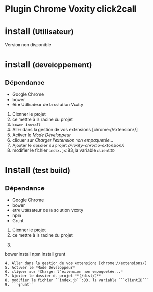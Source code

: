 # Plugin Chrome Voxity click2call

# install <small>(Utilisateur)</small>
Version non disponible
<!-- 1. Aller dans le [Chrome Web Store](https://chrome.google.com/webstore/detail/voxity-click-to-call/dclmglagehopkegbnobbpkdcbdoiijcg)
2. *(si le plugin ne s'affiche pas)* rechercher **Voxity Click-to-call**
3. Cliquer sur **Ajouter à Chrome** -->

# install <small>(developpement)</small>

## Dépendance 
* Google Chrome
* bower 
* être Utilisateur de la solution Voxity

1. Clonner le projet 
2. ce mettre à la racine du projet
3. ```bower install```
4. Aller dans la gestion de vos extensions [chrome://extensions/]
5. Activer le *Mode Développeur*
6. cliquer sur *Charger l'extension non empaquetée...*
7. Ajouter le dossier du projet *(/voxity-chrome-extension/)*
8. modifier le fichier ``index.js``:83, la variable ```clientID```


# Install <small>(test build)</small>
## Dépendance 

* Google Chrome
* bower 
* être Utilisateur de la solution Voxity
* npm
* Grunt

1. Clonner le projet 
2. ce mettre à la racine du projet
3. ```
bower install
npm install
grunt
```
4. Aller dans la gestion de vos extensions [chrome://extensions/]
5. Activer le *Mode Développeur*
6. cliquer sur *Charger l'extension non empaquetée...*
7. Ajouter le dossier du projet **(/dist/)**
8. modifier le fichier ``index.js``:83, la variable ```clientID```
9. ```grunt``